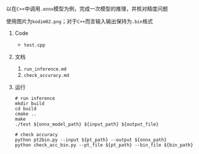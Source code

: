 ​	以在`C++`中调用`.onnx`模型为例，完成一次模型的推理，并核对精度问题

​	使用图片为`kodim02.png`；对于`C++`而言输入输出保持为`.bin`格式

1. Code
   - `test.cpp`
2. 文档

   1. `run_inference.md`
   2. `check_accuracy.md`
3. 运行

   ```shell
   # run inference
   mkdir build
   cd build
   cmake ..
   make
   ./test ${onnx_model_path} ${input_path} ${output_file}
   
   # check accuracy
   python pt2bin.py --input ${pt_path} --output ${onnx_path}
   python check_acc_bin.py --pt_file ${pt_path} --bin_file ${bin_path}
   ```

   

